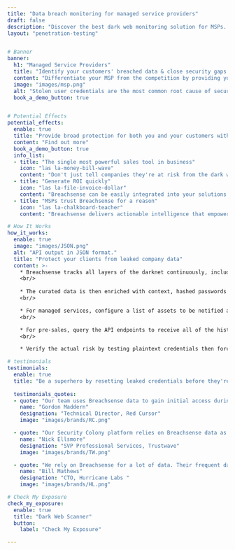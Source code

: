 ```yaml
---
title: "Data breach monitoring for managed service providers"
draft: false
description: "Discover the best dark web monitoring solution for MSPs. Learn how managed service providers prevent data breaches with dark web monitoring."
layout: "penetration-testing"


# Banner
banner:
  h1: "Managed Service Providers" 
  title: "Identify your customers' breached data & close security gaps fast"
  content: "Differentiate your MSP from the competition by providing your clients with peace of mind and exceptional threat intelligence"
  image: "images/msp.png"
  alt: "Stolen user credentials are the most common root cause of security breaches."
  book_a_demo_button: true


# Potential Effects
potential_effects:
  enable: true
  title: "Provide broad protection for both you and your customers with actionable alerts"
  content: "Find out more"
  book_a_demo_button: true
  info_list:
  - title: "The single most powerful sales tool in business"
    icon: "las la-money-bill-wave"
    content: "Don't just tell companies they're at risk from the dark web, show them live data. Share real-time data and plaintext passwords with customers and prospects to make a strong impression and close sales fast."
  - title: "Generate ROI quickly"
    icon: "las la-file-invoice-dollar"
    content: "Breachsense can be easily integrated into your solutions portfolio with no additional hardware investments. Leverage clients' leaked data to increase revenue for additional services like resetting credentials and introducing new solutions that further protect their brand."
  - title: "MSPs trust Breachsense for a reason"
    icon: "las la-chalkboard-teacher"
    content: "Breachsense delivers actionable intelligence that empowers MSPs to protect their customers from data breaches. Utilize the platform for pre-sales to demonstrate your expertise and differentiate yourselves from the competition."

# How It Works
how_it_works:
  enable: true
  image: "images/JSON.png"
  alt: "API output in JSON format."
  title: "Protect your clients from leaked company data"
  content: >-
    * Breachsense tracks all layers of the darknet continuously, including Tor websites, private IRC and Telegram channels, ransomware threat actors, cybercrime communities and forums, and more.
    <br/>
 
    * The curated data is then enriched with context, hashed passwords are cracked to plaintext and multiple search paths are indexed.
    <br/> 

    * For managed services, configure a list of assets to be notified about. Assets can be email addresses, domain names, IP addresses or hardware IDs. Notifications are sent via web hook or email.
    <br/> 

    * For pre-sales, query the API endpoints to receive all of the historical data known about a given asset. 
    <br/> 

    * Verify the actual risk by testing plaintext credentials then forcing a password reset in Active Directory.

# testimonials
testimonials:   
  enable: true
  title: "Be a superhero by resetting leaked credentials before they're exploited."
  
  testimonials_quotes:
  - quote: "Our team uses Breachsense data to gain initial access during pen testing and red team engagements. The API is simple to use and the support is always helpful and responds quickly."
    name: "Gordon Maddern"
    designation: "Technical Director, Red Cursor"
    image: "images/brands/RC.png"

  - quote: "Our Security Colony platform relies on Breachsense data as part of our dark web monitoring service. The data is continuously updated and high quality. Highly recommend!"
    name: "Nick Ellsmore"
    designation: "SVP Professional Services, Trustwave"
    image: "images/brands/TW.png"

  - quote: "We rely on Breachsense for a lot of data. Their frequent database updates, constant availability, and handling of big and small breaches alike means we are always covered."
    name: "Bill Mathews"
    designation: "CTO, Hurricane Labs "
    image: "images/brands/HL.png"

# Check My Exposure
check_my_exposure:
  enable: true
  title: "Dark Web Scanner"
  button:
    label: "Check My Exposure"

---
```

